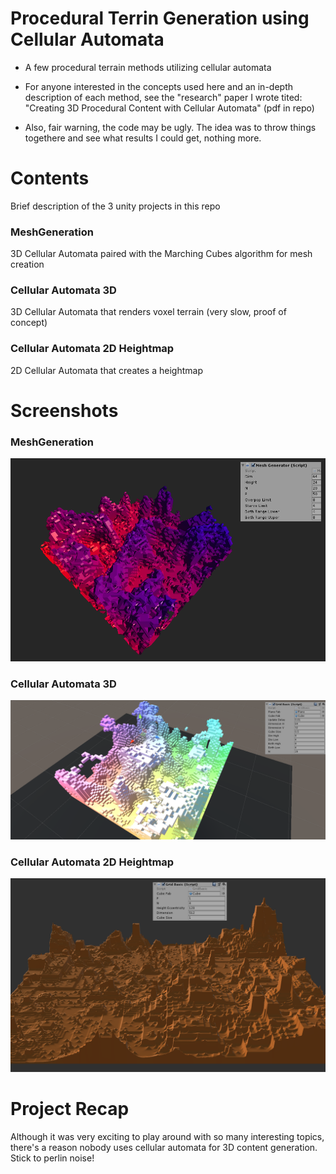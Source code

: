 # Procedural Terrin Generation using Cellular Automata
- A few procedural terrain methods utilizing cellular automata

- For anyone interested in the concepts used here and an in-depth description of each method, see the "research" paper I wrote tited: "Creating 3D Procedural Content with Cellular Automata" (pdf in repo)

- Also, fair warning, the code may be ugly. The idea was to throw things togethere and see what results I could get, nothing more.

# Contents
Brief description of the 3 unity projects in this repo
### MeshGeneration
  3D Cellular Automata paired with the Marching Cubes algorithm for mesh creation
### Cellular Automata 3D
  3D Cellular Automata that renders voxel terrain (very slow, proof of concept)
### Cellular Automata 2D Heightmap
  2D Cellular Automata that creates a heightmap

# Screenshots
### MeshGeneration
![alt text](https://github.com/tparker48/procedural-3D-terrain/blob/master/screenshots/meshExample1.png "Marching Cubes")
### Cellular Automata 3D
![alt text](https://github.com/tparker48/procedural-3D-terrain/blob/master/screenshots/ca3dExample.png "Voxels")
### Cellular Automata 2D Heightmap
![alt text](https://github.com/tparker48/procedural-3D-terrain/blob/master/screenshots/hMapExample.png "Height Map")


# Project Recap
Although it was very exciting to play around with so many interesting topics, there's a reason nobody uses cellular automata for 3D content generation. Stick to perlin noise!
